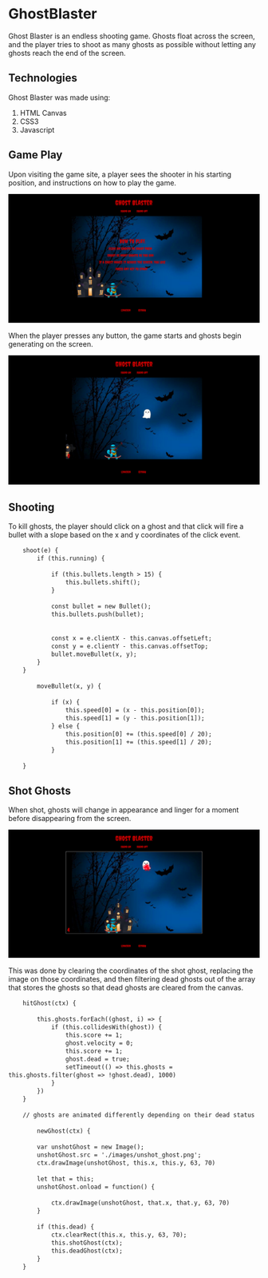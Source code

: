 
# GhostBlaster

Ghost Blaster is an endless shooting game. Ghosts float across the screen, and the player tries to shoot as many ghosts as possible without letting any ghosts reach the end of the screen. 

## Technologies
Ghost Blaster was made using: 
1. HTML Canvas
2. CSS3
3. Javascript

## Game Play

Upon visiting the game site, a player sees the shooter in his starting position, and instructions on how to play the game. 

![alt text](images/ghostblaster_splash.png)

When the player presses any button, the game starts and ghosts begin generating on the screen.

![alt text](images/game_start.png)

## Shooting

To kill ghosts, the player should click on a ghost and that click will fire a bullet with a slope based on the x and y coordinates of the click event.

```
    shoot(e) {
        if (this.running) {

            if (this.bullets.length > 15) {
                this.bullets.shift();
            }
            
            const bullet = new Bullet();
            this.bullets.push(bullet);
    
     
            const x = e.clientX - this.canvas.offsetLeft;
            const y = e.clientY - this.canvas.offsetTop;
            bullet.moveBullet(x, y); 
        }
    }

        moveBullet(x, y) {

            if (x) {
                this.speed[0] = (x - this.position[0]);
                this.speed[1] = (y - this.position[1]);
            } else {
                this.position[0] += (this.speed[0] / 20);
                this.position[1] += (this.speed[1] / 20);
            }

    }
```

## Shot Ghosts

When shot, ghosts will change in appearance and linger for a moment before disappearing from the screen.

![alt text](images/shot_ghost_game.png)

This was done by clearing the coordinates of the shot ghost, replacing the image on those coordinates, and then filtering dead ghosts out of the array that stores the ghosts so that dead ghosts are cleared from the canvas.

```
    hitGhost(ctx) {

        this.ghosts.forEach((ghost, i) => {
            if (this.collidesWith(ghost)) {
                this.score += 1;
                ghost.velocity = 0;
                this.score += 1;
                ghost.dead = true;
                setTimeout(() => this.ghosts = this.ghosts.filter(ghost => !ghost.dead), 1000)
            }
        })
    }

    // ghosts are animated differently depending on their dead status

        newGhost(ctx) {

        var unshotGhost = new Image();
        unshotGhost.src = './images/unshot_ghost.png';
        ctx.drawImage(unshotGhost, this.x, this.y, 63, 70)

        let that = this;
        unshotGhost.onload = function() {

            ctx.drawImage(unshotGhost, that.x, that.y, 63, 70)
        }

        if (this.dead) {
            ctx.clearRect(this.x, this.y, 63, 70);
            this.shotGhost(ctx);
            this.deadGhost(ctx);
        }
    }



```


